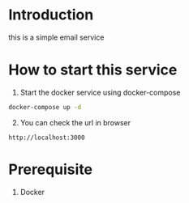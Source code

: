 # Introduction
this is a simple email service

# How to start this service
1. Start the docker service using docker-compose
```bash
docker-compose up -d
```

2. You can check the url in browser
```
http://localhost:3000
```

# Prerequisite
1. Docker
